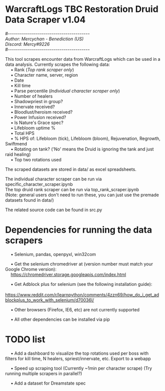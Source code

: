 # WarcraftLogs TBC Restoration Druid Data Scraper v1.04  

#-----------------------------------------  
*Author: Mercychan - Benediction (US)*    
*Discord: Mercy#9226*  
#-----------------------------------------  


This tool scrapes encounter data from WarcraftLogs which can be used in a data analysis. Currently scrapes the following data:   
&emsp; • Rank (*Top rank scraper only*)  
&emsp; • Character name, server, region  
&emsp; • Date  
&emsp; • Kill time  
&emsp; • Parse percentile (*Individual character scraper only*)  
&emsp; • Number of healers  
&emsp; • Shadowpriest in group?  
&emsp; • Innervate received?  
&emsp; • Bloodlust/heroism received?  
&emsp; • Power Infusion received?   
&emsp; • Is Nature's Grace spec?  
&emsp; • Lifebloom uptime %  
&emsp; • Total HPS  
&emsp; • % HPS of: Lifebloom (tick), Lifebloom (bloom), Rejuvenation, Regrowth, Swiftmend  
&emsp; • Rotating on tank? ('No' means the Druid is ignoring the tank and just raid healing)  
&emsp; • Top two rotations used  
  
The scraped datasets are stored in data/ as excel spreadsheets.  

The individual character scraper can be run via specific_character_scraper.ipynb  
The top druid rank scraper can be run via top_rank_scraper.ipynb  
(Note: general users don't need to run these, you can just use the premade datasets found in data/)  

The related source code can be found in src.py  


# Dependencies for running the data scrapers  
&emsp; • Selenium, pandas, openpyxl, win32com  
  
&emsp; • Get the selenium chromedriver at (version number must match your Google Chrome version):   
&emsp; https://chromedriver.storage.googleapis.com/index.html   

&emsp; • Get Adblock plus for selenium (see the following installation guide):  
&emsp; https://www.reddit.com/r/learnpython/comments/4zzn69/how_do_i_get_adblockplus_to_work_with_selenium/d70036l/
  
&emsp; • Other browsers (Firefox, IE6, etc) are not currently supported 
 
&emsp; • All other dependencies can be installed via pip


# TODO list

&emsp; • Add a dashboard to visualize the top rotations used per boss with filters for kill time, N healers, spriest/innervate, etc. Export to a webapp  

&emsp; • Speed up scraping tool (Currently ~1min per character scrape) (Try running multiple scrapers in parallel?)

&emsp; • Add a dataset for Dreamstate spec

